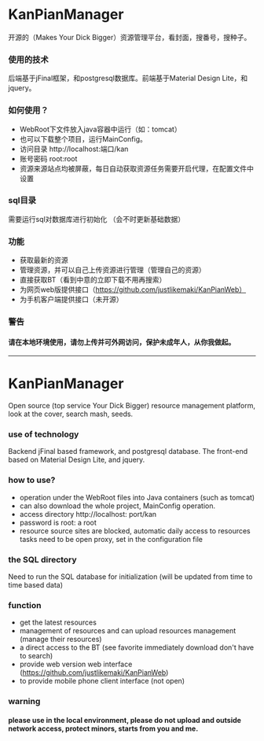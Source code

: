 # KanPianManager
开源的（Makes Your Dick Bigger）资源管理平台，看封面，搜番号，搜种子。

### 使用的技术
后端基于jFinal框架，和postgresql数据库。前端基于Material Design Lite，和jquery。

### 如何使用？
* WebRoot下文件放入java容器中运行（如：tomcat）
* 也可以下载整个项目，运行MainConfig。
* 访问目录 http://localhost:端口/kan
* 账号密码 root:root
* 资源来源站点均被屏蔽，每日自动获取资源任务需要开启代理，在配置文件中设置

### sql目录
需要运行sql对数据库进行初始化
（会不时更新基础数据）

### 功能
* 获取最新的资源
* 管理资源，并可以自己上传资源进行管理（管理自己的资源）
* 直接获取BT（看到中意的立即下载不用再搜索）
* 为网页web版提供接口（https://github.com/justlikemaki/KanPianWeb）
* 为手机客户端提供接口（未开源）

### 警告
#### 请在本地环境使用，请勿上传并可外网访问，保护未成年人，从你我做起。

*******************************************************************************

# KanPianManager
Open source (top service Your Dick Bigger) resource management platform, look at the cover, search mash, seeds.

### use of technology
Backend jFinal based framework, and postgresql database. The front-end based on Material Design Lite, and jquery.

### how to use?
* operation under the WebRoot files into Java containers (such as tomcat)
* can also download the whole project, MainConfig operation.
* access directory http://localhost: port/kan
* password is root: a root
* resource source sites are blocked, automatic daily access to resources tasks need to be open proxy, set in the configuration file

### the SQL directory
Need to run the SQL database for initialization
(will be updated from time to time based data)

### function
* get the latest resources
* management of resources and can upload resources management (manage their resources)
* a direct access to the BT (see favorite immediately download don't have to search)
* provide web version web interface (https://github.com/justlikemaki/KanPianWeb)
* to provide mobile phone client interface (not open)

### warning
#### please use in the local environment, please do not upload and outside network access, protect minors, starts from you and me.
